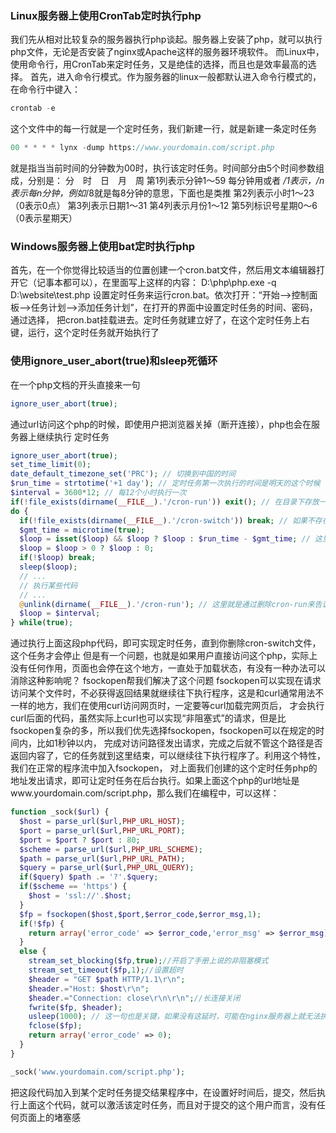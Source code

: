 ### Linux服务器上使用CronTab定时执行php
我们先从相对比较复杂的服务器执行php谈起。服务器上安装了php，就可以执行php文件，无论是否安装了nginx或Apache这样的服务器环境软件。
而Linux中，使用命令行，用CronTab来定时任务，又是绝佳的选择，而且也是效率最高的选择。
首先，进入命令行模式。作为服务器的linux一般都默认进入命令行模式的，在命令行中键入：
```PHP
crontab -e
```
这个文件中的每一行就是一个定时任务，我们新建一行，就是新建一条定时任务
```PHP
00 * * * * lynx -dump https://www.yourdomain.com/script.php
```
就是指当当前时间的分钟数为00时，执行该定时任务。时间部分由5个时间参数组成，分别是：
分　时　日　月　周
第1列表示分钟1～59 每分钟用或者 */1表示，/n表示每n分钟，例如*/8就是每8分钟的意思，下面也是类推
第2列表示小时1～23（0表示0点）
第3列表示日期1～31
第4列表示月份1～12
第5列标识号星期0～6（0表示星期天）
### Windows服务器上使用bat定时执行php
首先，在一个你觉得比较适当的位置创建一个cron.bat文件，然后用文本编辑器打开它（记事本都可以），在里面写上这样的内容：
D:\php\php.exe -q D:\website\test.php
设置定时任务来运行cron.bat。依次打开：“开始–>控制面板–>任务计划–>添加任务计划”，在打开的界面中设置定时任务的时间、密码，通过选择，
把cron.bat挂载进去。定时任务就建立好了，在这个定时任务上右键，运行，这个定时任务就开始执行了
### 使用ignore_user_abort(true)和sleep死循环
在一个php文档的开头直接来一句
```PHP
ignore_user_abort(true);
```
通过url访问这个php的时候，即使用户把浏览器关掉（断开连接），php也会在服务器上继续执行
定时任务
```PHP
ignore_user_abort(true);
set_time_limit(0);
date_default_timezone_set('PRC'); // 切换到中国的时间
$run_time = strtotime('+1 day'); // 定时任务第一次执行的时间是明天的这个时候
$interval = 3600*12; // 每12个小时执行一次
if(!file_exists(dirname(__FILE__).'/cron-run')) exit(); // 在目录下存放一个cron-run文件，如果这个文件不存在，说明已经在执行过程中了，该任务就不能再激活，执行第二次，否则这个文件被多次访问的话，服务器就要崩溃掉了
do {
  if(!file_exists(dirname(__FILE__).'/cron-switch')) break; // 如果不存在cron-switch这个文件，就停止执行，这是一个开关的作用
  $gmt_time = microtime(true);
  $loop = isset($loop) && $loop ? $loop : $run_time - $gmt_time; // 这里处理是为了确定还要等多久才开始第一次执行任务，$loop就是要等多久才执行的时间间隔
  $loop = $loop > 0 ? $loop : 0;
  if(!$loop) break;
  sleep($loop); 
  // ...
  // 执行某些代码
  // ...
  @unlink(dirname(__FILE__).'/cron-run'); // 这里就是通过删除cron-run来告诉程序，这个定时任务已经在执行过程中，不能再执行一个新的同样的任务
  $loop = $interval;
} while(true);
```
通过执行上面这段php代码，即可实现定时任务，直到你删除cron-switch文件，这个任务才会停止
但是有一个问题，也就是如果用户直接访问这个php，实际上没有任何作用，页面也会停在这个地方，一直处于加载状态，有没有一种办法可以消除这种影响呢？
fsockopen帮我们解决了这个问题
fsockopen可以实现在请求访问某个文件时，不必获得返回结果就继续往下执行程序，这是和curl通常用法不一样的地方，我们在使用curl访问网页时，一定要等curl加载完网页后，
才会执行curl后面的代码，虽然实际上curl也可以实现“非阻塞式”的请求，但是比fsockopen复杂的多，所以我们优先选择fsockopen，fsockopen可以在规定的时间内，比如1秒钟以内，
完成对访问路径发出请求，完成之后就不管这个路径是否返回内容了，它的任务就到这里结束，可以继续往下执行程序了。利用这个特性，我们在正常的程序流中加入fsockopen，
对上面我们创建的这个定时任务php的地址发出请求，即可让定时任务在后台执行。如果上面这个php的url地址是www.yourdomain.com/script.php，那么我们在编程中，可以这样：
```PHP
function _sock($url) {
  $host = parse_url($url,PHP_URL_HOST);
  $port = parse_url($url,PHP_URL_PORT);
  $port = $port ? $port : 80;
  $scheme = parse_url($url,PHP_URL_SCHEME);
  $path = parse_url($url,PHP_URL_PATH);
  $query = parse_url($url,PHP_URL_QUERY);
  if($query) $path .= '?'.$query;
  if($scheme == 'https') {
    $host = 'ssl://'.$host;
  }
  $fp = fsockopen($host,$port,$error_code,$error_msg,1);
  if(!$fp) {
    return array('error_code' => $error_code,'error_msg' => $error_msg);
  }
  else {
    stream_set_blocking($fp,true);//开启了手册上说的非阻塞模式
    stream_set_timeout($fp,1);//设置超时
    $header = "GET $path HTTP/1.1\r\n";
    $header.="Host: $host\r\n";
    $header.="Connection: close\r\n\r\n";//长连接关闭
    fwrite($fp, $header);
    usleep(1000); // 这一句也是关键，如果没有这延时，可能在nginx服务器上就无法执行成功
    fclose($fp);
    return array('error_code' => 0);
  }
}

_sock('www.yourdomain.com/script.php');
```
把这段代码加入到某个定时任务提交结果程序中，在设置好时间后，提交，然后执行上面这个代码，就可以激活该定时任务，而且对于提交的这个用户而言，没有任何页面上的堵塞感